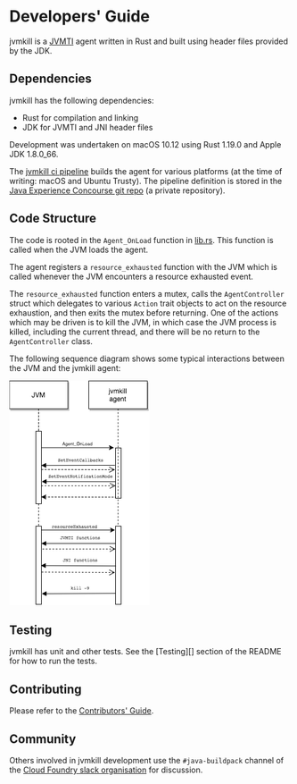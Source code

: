 # Developers' Guide

jvmkill is a [JVMTI][] agent written in Rust and built using header files provided by the JDK.

[JVMTI]: http://docs.oracle.com/javase/8/docs/technotes/guides/jvmti/

## Dependencies

jvmkill has the following dependencies:
* Rust for compilation and linking
* JDK for JVMTI and JNI header files

Development was undertaken on macOS 10.12 using Rust 1.19.0 and Apple JDK 1.8.0_66.

The [jvmkill ci pipeline][] builds the agent for various platforms (at the time of writing: macOS and Ubuntu Trusty). The pipeline definition is stored in the [Java Experience Concourse git repo][] (a private repository).

[jvmkill ci pipeline]: https://java-experience.ci.springapps.io/teams/java-experience/pipelines/jvmkill
[Java Experience Concourse git repo]: https://github.com/pivotal-cf/java-experience-concourse

## Code Structure

The code is rooted in the `Agent_OnLoad` function in [lib.rs][]. This function is called when the JVM loads the agent.

The agent registers a `resource_exhausted` function with the JVM which is called whenever the JVM encounters a resource exhausted event.

The `resource_exhausted` function enters a mutex, calls the `AgentController` struct which delegates to various `Action` trait objects to act on the resource exhaustion, and then exits the mutex before returning. One of the actions which may be driven is to kill the JVM, in which case the JVM process is killed, including the current thread, and there will be no return to the `AgentController` class.

The following sequence diagram shows some typical interactions between the JVM and the jvmkill agent:

![Sequence diagram](jvmkill.png)

[lib.rs]: src/lib.rs

## Testing

jvmkill has unit and other tests. See the [Testing][] section of the README for how to run the tests.
                                  
[Building]: ../README.md#Testing

## Contributing

Please refer to the [Contributors' Guide][].

[Contributors' Guide]: CONTRIBUTING.md

## Community

Others involved in jvmkill development use the `#java-buildpack` channel of the  [Cloud Foundry slack organisation][] for discussion.

[Cloud Foundry slack organisation]: https://cloudfoundry.slack.com
